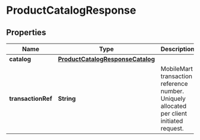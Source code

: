 
# ProductCatalogResponse

## Properties
Name | Type | Description | Notes
------------ | ------------- | ------------- | -------------
**catalog** | [**ProductCatalogResponseCatalog**](ProductCatalogResponseCatalog.md) |  |  [optional]
**transactionRef** | **String** | MobileMart transaction reference number. Uniquely allocated per client initiated request. |  [optional]



